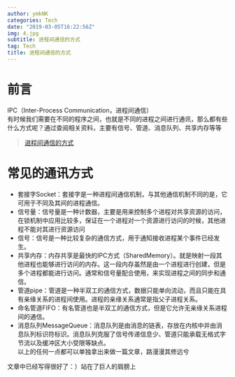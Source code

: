 ```yaml
---
author: ymkNK
categories: Tech
date: "2019-03-05T16:22:56Z"
img: 4.jpg
subtitle: 进程间通信的方式
tag: Tech
title: 进程间通信的方式
---
```


# 前言
IPC（Inter-Process Communication，进程间通信）  
有时候我们需要在不同的程序之间，也就是不同的进程之间进行通讯，那么都有些什么方式呢？通过查阅相关资料，主要有信号、管道、消息队列、共享内存等等
>[进程间通信的方式](https://www.cnblogs.com/LUO77/p/5816326.html)  

# 常见的通讯方式
- 套接字Socket：套接字是一种进程间通信机制，与其他通信机制不同的是，它可用于不同及其间的进程通信。
- 信号量：信号量是一种计数器，主要是用来控制多个进程对共享资源的访问，在锁机制中应用比较多，保证在一个进程对一个资源进行访问的时候，其他进程不能对其进行资源访问
- 信号：信号是一种比较复杂的通信方式，用于通知接收进程某个事件已经发生。
- 共享内存：内存共享是最快的IPC方式（SharedMemory）。就是映射一段其他进程也能够进行访问的内存。这一段内存虽然是由一个进程进行创建，但是多个进程都能进行访问。通常和信号量配合使用，来实现进程之间的同步和通信。
- 管道pipe：管道是一种半双工的通信方式，数据只能单向流动，而且只能在具有亲缘关系的进程间使用。进程的亲缘关系通常是指父子进程关系。
- 命名管道FIFO：有名管道也是半双工的通信方式，但是它允许无亲缘关系进程间的通信。
- 消息队列MessageQueue：消息队列是由消息的链表，存放在内核中并由消息队列标识符标识。消息队列克服了信号传递信息少、管道只能承载无格式字节流以及缓冲区大小受限等缺点。  
以上的任何一点都可以单独拿出来做一篇文章，路漫漫其修远兮  

文章中已经写得很好了：）站在了巨人的肩膀上